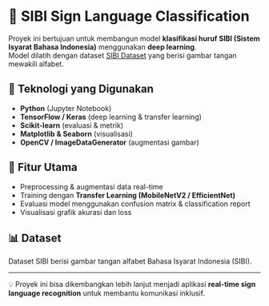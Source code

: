 # 📘 SIBI Sign Language Classification

Proyek ini bertujuan untuk membangun model **klasifikasi huruf SIBI (Sistem Isyarat Bahasa Indonesia)** menggunakan **deep learning**.  
Model dilatih dengan dataset [SIBI Dataset](https://www.kaggle.com/datasets/alvinbintang/sibi-dataset) yang berisi gambar tangan mewakili alfabet.

## 🚀 Teknologi yang Digunakan
- **Python** (Jupyter Notebook)
- **TensorFlow / Keras** (deep learning & transfer learning)
- **Scikit-learn** (evaluasi & metrik)
- **Matplotlib & Seaborn** (visualisasi)
- **OpenCV / ImageDataGenerator** (augmentasi gambar)

## 📂 Fitur Utama
- Preprocessing & augmentasi data real-time  
- Training dengan **Transfer Learning (MobileNetV2 / EfficientNet)**  
- Evaluasi model menggunakan confusion matrix & classification report  
- Visualisasi grafik akurasi dan loss  

## 📊 Dataset
Dataset SIBI berisi gambar tangan alfabet Bahasa Isyarat Indonesia (SIBI).  



---

💡 Proyek ini bisa dikembangkan lebih lanjut menjadi aplikasi **real-time sign language recognition** untuk membantu komunikasi inklusif.
